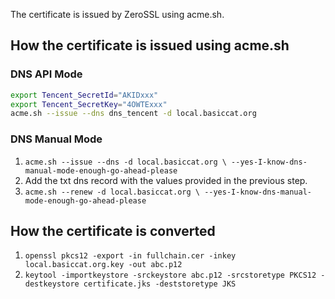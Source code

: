 The certificate is issued by ZeroSSL using acme.sh.

## How the certificate is issued using acme.sh

### DNS API Mode

```bash
export Tencent_SecretId="AKIDxxx"
export Tencent_SecretKey="4OWTExxx"
acme.sh --issue --dns dns_tencent -d local.basiccat.org
```

### DNS Manual Mode

1. `acme.sh --issue --dns -d local.basiccat.org \
 --yes-I-know-dns-manual-mode-enough-go-ahead-please`
2. Add the txt dns record with the values provided in the previous step.
3. `acme.sh --renew -d local.basiccat.org \
  --yes-I-know-dns-manual-mode-enough-go-ahead-please
`

## How the certificate is converted

1. `openssl pkcs12 -export -in fullchain.cer -inkey local.basiccat.org.key -out abc.p12`
2. `keytool -importkeystore -srckeystore abc.p12 -srcstoretype PKCS12 -destkeystore certificate.jks -deststoretype JKS`